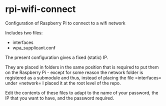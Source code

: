 # rpi-wifi-connect
Configuration of Raspberry Pi to connect to a wifi network

Includes two files:

- interfaces
- wpa_supplicant.conf

The present configuration gives a fixed (static) IP.

They are placed in folders in the same position that is required to put them on the Raspberry Pi - except for some reason the network folder is registered as a submodule and thus, instead of placing the file =interfaces= under =network= I placed it at the root level of the repo.

Edit the contents of these files to adapt to the name of your password, the IP that you want to have, and the password required.
